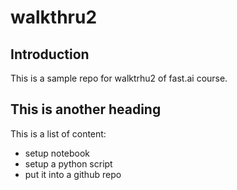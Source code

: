 # walkthru2

## Introduction

This is a sample repo for walktrhu2 of fast.ai course.

## This is another heading

This is a list of content:
- setup notebook
- setup a python script
- put it into a github repo

